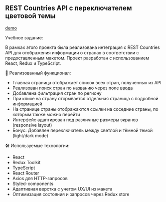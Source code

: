 ## REST Countries API с переключателем цветовой темы

[demo](https://natalia-smyslova.github.io/)

Учебное задание:

В рамках этого проекта была реализована интеграция с REST Countries API для отображения информации о странах в соответствии с предоставленным макетом. 
Проект разработан с использованием React, Redux и TypeScript.

🔧 Реализованный функционал:
- Главная страница отображает список всех стран, полученных из API
- Реализован поиск стран по названию через поле ввода
- Добавлена фильтрация стран по региону
- При клике на страну открывается отдельная страница с подробной информацией
- На странице страны отображаются ссылки на соседние страны, по которым также можно перейти
- Интерфейс адаптирован под различные размеры экранов (responsive layout)
- Бонус: Добавлен переключатель между светлой и тёмной темой (light/dark mode)

🛠 Используемые технологии:
- React
- Redux Toolkit
- TypeScript
- React Router
- Axios для HTTP-запросов
- Styled-components 
- Адаптивная верстка с учетом UX/UI из макета
- Оптимизация состояния и запросов через Redux store
